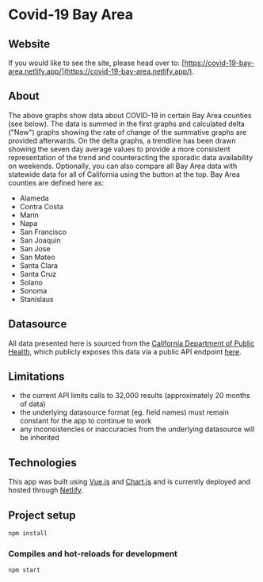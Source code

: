 # Covid-19 Bay Area

## Website

If you would like to see the site, please head over to: [https://covid-19-bay-area.netlify.app/](https://covid-19-bay-area.netlify.app/).

## About

The above graphs show data about COVID-19 in certain Bay Area counties (see below).
The data is summed in the first graphs and calculated delta ("New") graphs showing the
rate of change of the summative graphs are provided afterwards. On the delta graphs, a
trendline has been drawn showing the seven day average values to provide a more consistent
representation of the trend and counteracting the sporadic data availability on weekends.
Optionally, you can also compare all Bay Area data with statewide data for all of
California using the button at the top. Bay Area counties are defined here as:

- Alameda
- Contra Costa
- Marin
- Napa
- San Francisco
- San Joaquin
- San Jose
- San Mateo
- Santa Clara
- Santa Cruz
- Solano
- Sonoma
- Stanislaus

## Datasource

All data presented here is sourced from the [California Department of Public Health](https://data.chhs.ca.gov/dataset/california-covid-19-hospital-data-and-case-statistics"), which publicly exposes this data via a public API endpoint [here](https://data.chhs.ca.gov/api/3/action/datastore_search?resource_id=6cd8d424-dfaa-4bdd-9410-a3d656e1176e).

## Limitations

- the current API limits calls to 32,000 results (approximately 20 months of data)
- the underlying datasource format (eg. field names) must remain constant for the app to continue to work
- any inconsistencies or inaccuracies from the underlying datasource will be inherited

## Technologies

This app was built using [Vue.js](https://vuejs.org/) and [Chart.js](https://www.chartjs.org/) and is currently deployed and hosted through [Netlify](https://www.netlify.com/).

## Project setup

```bash
npm install
```

### Compiles and hot-reloads for development

```bash
npm start
```
